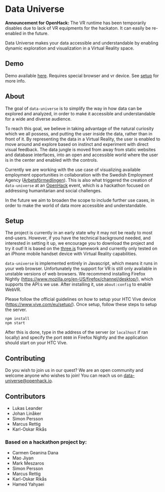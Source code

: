 # Data Universe

**Announcement for OpenHack:** The VR runtime has been temporarily disables due to lack of VR equipments for the hackaton. It can easily be re-enabled in the future.

Data Universe makes your data accessible and understandable by enabling dynamic exploration and visualization in a Virtual Reality space.

## Demo

Demo available [here](https://data-universe.github.io/). Requires special browser and vr device. See [setup](#setup) for more info.

## About

The goal of `data-universe` is to simplify the way in how data can be explored and analyzed, in order to make it accessible and understandable for a wide and diverse audience. 

To reach this goal, we believe in taking advantage of the natural curiosity which we all possess, and putting the user inside the data, rather than in front of it. By representing the data in a Virtual Reality, the user is enabled to move around and explore based on instinct and experiment with direct visual feedback. The data jungle is moved from away from static websites and database interfaces, into an open and accessible world where the user is in the center and enabled with the controls.

Currently we are working with the use case of visualizing available employment opportunities in collaboration with the Swedish Employment Agency ([Arbetsförmedlingen](https://www.arbetsformedlingen.se/)). This is also what triggered the creation of `data-universe` at an [OpenHack](http://www.openhack.io) event, which is a hackathon focused on addressing humanitarian and social challenges. 

In the future we aim to broaden the scope to include further use cases, in order to make the world of data more accessible and understandable. 

## Setup

The project is currently in an early state why it may not be ready to most end-users. However, if you have the technical background needed, and interested in setting it up, we encourage you to download the project and try it out! It is based on the [three.js](https://threejs.org/) framework and currently only tested on an iPhone mobile handset device with Virtual Reality capabilities.

`data-universe` is implemented entirely in Javascript, which means it runs in your web browser. Unfortunately the support for VR is still only available in unstable versions of web browsers. We recommend installing Firefox Nightly (https://www.mozilla.org/en-US/firefox/channel/desktop/), which supports the API:s we use. After installing it, use `about:config` to enable WebVR.

Please follow the official guidelines on how to setup your HTC Vive device (https://www.vive.com/eu/setup/). Once setup, follow these steps to setup the server.

```
npm install
npm start
```

After this is done, type in the address of the server (or `localhost` if ran locally) and specify the port `8080` in Firefox Nightly and the application should start on your HTC Vive.

## Contributing

Do you wish to join us in our quest? We are an open community and welcome anyone who wishes to join! You can reach us on <data-universe@openhack.io>.

## Contributors

* Lukas Leander
* Johan Linåker
* Simon Persson
* Marcus Rettig
* Karl-Oskar Rikås

### Based on a hackathon project by:

* Carmen Geanina Dana
* Mao Jiyan
* Mark Meszaros
* Simon Persson
* Marcus Rettig
* Karl-Oskar Rikås
* Hamed Yahyaei
